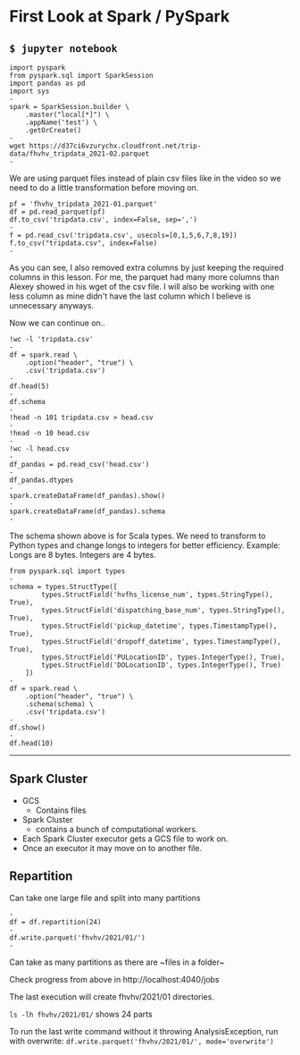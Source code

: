 # First Look at Spark / PySpark

``$ jupyter notebook``
---
```
import pyspark
from pyspark.sql import SparkSession
import pandas as pd
import sys
-
spark = SparkSession.builder \
    .master("local[*]") \
    .appName('test') \
    .getOrCreate()
-
wget https://d37ci6vzurychx.cloudfront.net/trip-data/fhvhv_tripdata_2021-02.parquet
-
```

We are using parquet files instead of plain csv files like in the video so we need to do a little transformation before moving on.

```
pf = 'fhvhv_tripdata_2021-01.parquet'
df = pd.read_parquet(pf)
df.to_csv('tripdata.csv', index=False, sep=',')
-
f = pd.read_csv('tripdata.csv', usecols=[0,1,5,6,7,8,19])
f.to_csv("tripdata.csv", index=False)
-
```

As you can see, I also removed extra columns by just keeping the required columns in this lesson.
For me, the parquet had many more columns than Alexey showed in his wget of the csv file.
I will also be working with one less column as mine didn't have the last column which I believe is unnecessary anyways.

Now we can continue on..

```
!wc -l 'tripdata.csv'
-
df = spark.read \
    .option("header", "true") \
    .csv('tripdata.csv')
-
df.head(5)
-
df.schema
-
!head -n 101 tripdata.csv > head.csv
-
!head -n 10 head.csv
-
!wc -l head.csv
-
df_pandas = pd.read_csv('head.csv')
-
df_pandas.dtypes
-
spark.createDataFrame(df_pandas).show()
-
spark.createDataFrame(df_pandas).schema
-
```

The schema shown above is for Scala types.
We need to transform to Python types and change longs to integers for better efficiency.
Example: Longs are 8 bytes. Integers are 4 bytes.

```
from pyspark.sql import types
-
schema = types.StructType([
        types.StructField('hvfhs_license_num', types.StringType(), True),
        types.StructField('dispatching_base_num', types.StringType(), True),
        types.StructField('pickup_datetime', types.TimestampType(), True),
        types.StructField('dropoff_datetime', types.TimestampType(), True),
        types.StructField('PULocationID', types.IntegerType(), True),
        types.StructField('DOLocationID', types.IntegerType(), True)
    ])
-
df = spark.read \
    .option("header", "true") \
    .schema(schema) \
    .csv('tripdata.csv')
-
df.show()
-
df.head(10)
```
---

## Spark Cluster
- GCS
    - Contains files
- Spark Cluster
    - contains a bunch of computational workers.
- Each Spark Cluster executor gets a GCS file to work on.
- Once an executor it may move on to another file.

## Repartition
Can take one large file and split into many partitions

```
-
df = df.repartition(24)
-
df.write.parquet('fhvhv/2021/01/')
-
```

Can take as many partitions as there are ~files in a folder~

Check progress from above in http://localhost:4040/jobs

The last execution will create fhvhv/2021/01 directories.

`ls -lh fhvhv/2021/01/` shows 24 parts

To run the last write command without it throwing AnalysisException, run with overwrite:
`df.write.parquet('fhvhv/2021/01/', mode='overwrite')`
